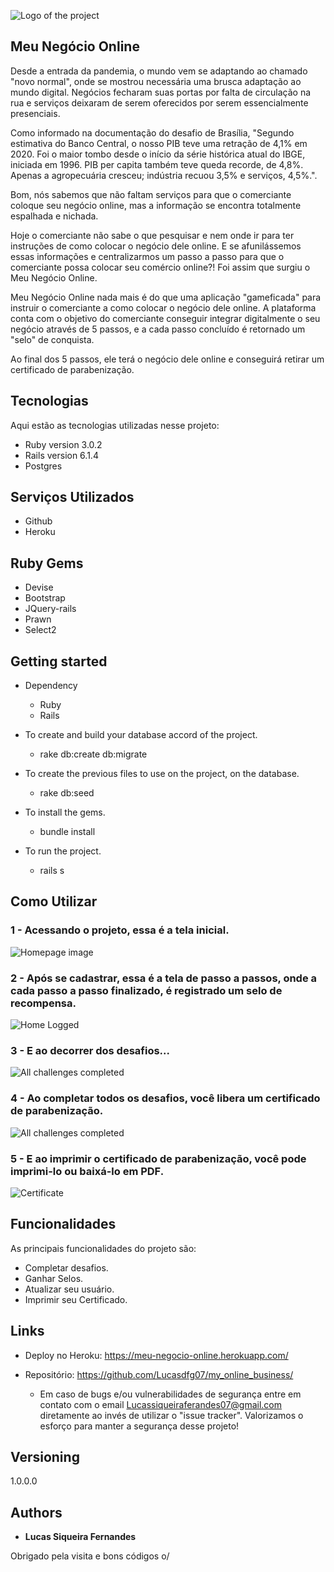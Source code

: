 
![Logo of the project](https://github.com/Lucasdfg07/my_online_business/blob/master/app/assets/images/logo.png)


## Meu Negócio Online
Desde a entrada da pandemia, o mundo vem se adaptando ao chamado "novo normal", onde se mostrou necessária uma brusca adaptação ao mundo digital. Negócios fecharam suas portas por falta de circulação na rua e serviços deixaram de serem oferecidos por serem essencialmente presenciais.

Como informado na documentação do desafio de Brasília, "Segundo estimativa do Banco Central, o nosso PIB teve uma retração de 4,1% em 2020. Foi o maior tombo desde o início da série histórica atual do IBGE, iniciada em 1996. PIB per capita também teve queda recorde, de 4,8%. Apenas a agropecuária cresceu; indústria recuou 3,5% e serviços, 4,5%.".

Bom, nós sabemos que não faltam serviços para que o comerciante coloque seu negócio online, mas a informação se encontra totalmente espalhada e nichada.

Hoje o comerciante não sabe o que pesquisar e nem onde ir para ter instruções de como colocar o negócio dele online. E se afunilássemos essas informações e centralizarmos um passo a passo para que o comerciante possa colocar seu comércio online?! Foi assim que surgiu o Meu Negócio Online.

Meu Negócio Online nada mais é do que uma aplicação "gameficada" para instruir o comerciante a como colocar o negócio dele online. A plataforma conta com o objetivo do comerciante conseguir integrar digitalmente o seu negócio através de 5 passos, e a cada passo concluído é retornado um "selo" de conquista.

Ao final dos 5 passos, ele terá o negócio dele online e conseguirá retirar um certificado de parabenização.


## Tecnologias 

Aqui estão as tecnologias utilizadas nesse projeto:

* Ruby version  3.0.2
* Rails version 6.1.4
* Postgres

## Serviços Utilizados

* Github
* Heroku

## Ruby Gems

* Devise
* Bootstrap
* JQuery-rails
* Prawn
* Select2


## Getting started

* Dependency
  - Ruby  
  - Rails

* To create and build your database accord of the project.
  - rake db:create db:migrate
  
* To create the previous files to use on the project, on the database.
  - rake db:seed
  
* To install the gems.
  - bundle install
  
* To run the project.
  - rails s

## Como Utilizar

### 1 - Acessando o projeto, essa é a tela inicial.

![Homepage image](https://github.com/Lucasdfg07/my_online_business/blob/master/public/readme/readme_home.png)

### 2 - Após se cadastrar, essa é a tela de passo a passos, onde a cada passo a passo finalizado, é registrado um selo de recompensa.

![Home Logged](https://github.com/Lucasdfg07/my_online_business/blob/master/public/readme/home_logged.png)

### 3 - E ao decorrer dos desafios...

![All challenges completed](https://github.com/Lucasdfg07/my_online_business/blob/master/public/readme/some_badges_home.png)

### 4 - Ao completar todos os desafios, você libera um certificado de parabenização.

![All challenges completed](https://github.com/Lucasdfg07/my_online_business/blob/master/public/readme/completed.png)

### 5 - E ao imprimir o certificado de parabenização, você pode imprimi-lo ou baixá-lo em PDF.

![Certificate](https://github.com/Lucasdfg07/my_online_business/blob/master/public/readme/certificate.png)

## Funcionalidades

As principais funcionalidades do projeto são:
 - Completar desafios.
 - Ganhar Selos.
 - Atualizar seu usuário.
 - Imprimir seu Certificado.


## Links
  - Deploy no Heroku: https://meu-negocio-online.herokuapp.com/
 
  - Repositório: https://github.com/Lucasdfg07/my_online_business/
    - Em caso de bugs e/ou vulnerabilidades de segurança entre em contato com o email
      Lucassiqueiraferandes07@gmail.com diretamente ao invés de utilizar o "issue tracker". Valorizamos o 
      esforço para manter a segurança desse projeto!

  ## Versioning

  1.0.0.0


  ## Authors

  * **Lucas Siqueira Fernandes** 

 Obrigado pela visita e bons códigos o/

